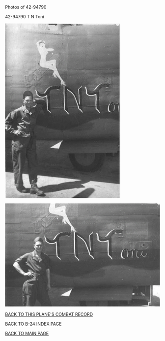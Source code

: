
Photos of 42-94790






 




42-94790 T N Toni  
  

![](42-94790a.jpg)  
  

![](42-94790.jpg)  
  

[BACK TO THIS PLANE'S COMBAT RECORD](b24s/42-94790.md)  

[BACK TO B-24 INDEX PAGE](000b24s.md)  

[BACK TO MAIN PAGE](index.html)


